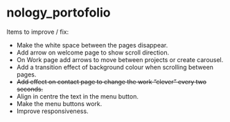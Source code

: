 # nology_portofolio



Items to improve / fix:


- Make the white space between the pages disappear.
- Add arrow on welcome page to show scroll direction.
- On Work page add arrows to move between projects or create carousel.
- Add a transition effect of background colour when scrolling between pages.
- ~~Add effect on contact page to change the work “clever” every two seconds.~~
- Align in centre the text in the menu button.
- Make the menu buttons work.
- Improve responsiveness.
